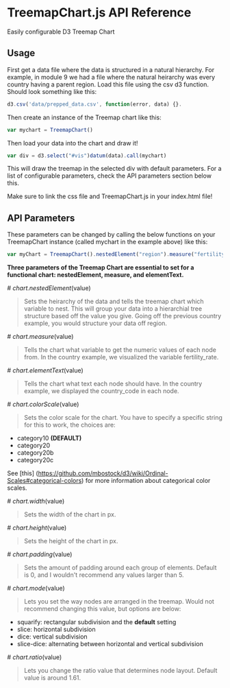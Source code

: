 # TreemapChart.js API Reference

Easily configurable D3 Treemap Chart

## Usage

First get a data file where the data is structured in a natural hierarchy. For example, in module 9 we had a file where the natural heirarchy was every country having a parent region. Load this file using the csv d3 function. Should look something like this: 

```javascript
d3.csv('data/prepped_data.csv', function(error, data) {}.
```

Then create an instance of the Treemap chart like this:

```javascript
var mychart = TreemapChart()
```

Then load your data into the chart and draw it!

```javascript
var div = d3.select("#vis")datum(data).call(mychart) 
```

This will draw the treemap in the selected div with default parameters. For a list of configurable parameters, check the API parameters section below this.

Make sure to link the css file and TreemapChart.js in your index.html file!

## API Parameters

These parameters can be changed by calling the below functions on your TreemapChart instance (called mychart in the example above) like this:

```javascript
var myChart = TreemapChart().nestedElement("region").measure("fertility_rate").elementText("country_code");
```

**Three parameters of the Treemap Chart are essential to set for a functional chart: nestedElement, measure, and elementText.**

\# *chart.nestedElement*(value)

> Sets the heirarchy of the data and tells the treemap chart which variable to nest. This will group your data into a hierarchial tree structure based off the value you give. Going off the previous country example, you would structure your data off region.

\# *chart.measure*(value)

> Tells the chart what variable to get the numeric values of each node from. In the country example, we visualized the variable fertility_rate.

\# *chart.elementText*(value)

> Tells the chart what text each node should have. In the country example, we displayed the country_code in each node.

\# *chart.colorScale*(value)

> Sets the color scale for the chart. You have to specify a specific string for this to work, the choices are:
- category10 **(DEFAULT)**
- category20
- category20b
- category20c

See [this] (https://github.com/mbostock/d3/wiki/Ordinal-Scales#categorical-colors) for more information about categorical color scales.

\# *chart.width*(value) 

> Sets the width of the chart in px.

\# *chart.height*(value) 

> Sets the height of the chart in px.

\# *chart.padding*(value)

> Sets the amount of padding around each group of elements. Default is 0, and I wouldn't recommend any values larger than 5.

\# *chart.mode*(value)

> Lets you set the way nodes are arranged in the treemap. Would not recommend changing this value, but options are below:
- squarify: rectangular subdivision and the **default** setting
- slice: horizontal subdivision
- dice: vertical subdivision
- slice-dice: alternating between horizontal and vertical subdivision

\# *chart.ratio*(value)

> Lets you change the ratio value that determines node layout. Default value is around 1.61. 